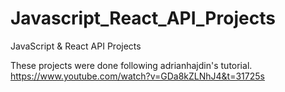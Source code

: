 # Javascript_React_API_Projects
JavaScript &amp; React API Projects

These projects were done following adrianhajdin's tutorial. https://www.youtube.com/watch?v=GDa8kZLNhJ4&t=31725s
